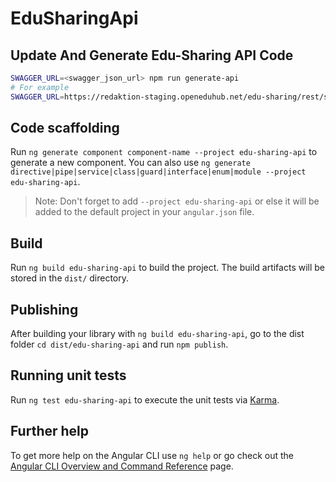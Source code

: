 # EduSharingApi

## Update And Generate Edu-Sharing API Code

```sh
SWAGGER_URL=<swagger_json_url> npm run generate-api
# For example
SWAGGER_URL=https://redaktion-staging.openeduhub.net/edu-sharing/rest/swagger.json npm run generate-api
```

## Code scaffolding

Run `ng generate component component-name --project edu-sharing-api` to generate a new component. You can also use `ng generate directive|pipe|service|class|guard|interface|enum|module --project edu-sharing-api`.
> Note: Don't forget to add `--project edu-sharing-api` or else it will be added to the default project in your `angular.json` file. 

## Build

Run `ng build edu-sharing-api` to build the project. The build artifacts will be stored in the `dist/` directory.

## Publishing

After building your library with `ng build edu-sharing-api`, go to the dist folder `cd dist/edu-sharing-api` and run `npm publish`.

## Running unit tests

Run `ng test edu-sharing-api` to execute the unit tests via [Karma](https://karma-runner.github.io).

## Further help

To get more help on the Angular CLI use `ng help` or go check out the [Angular CLI Overview and Command Reference](https://angular.io/cli) page.
